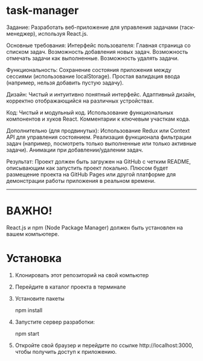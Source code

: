# task-manager
Задание: Разработать веб-приложение для управления задачами (таск-менеджер), используя React.js.

Основные требования:
Интерфейс пользователя:
Главная страница со списком задач.
Возможность добавления новых задач.
Возможность отмечать задачи как выполненные.
Возможность удалять задачи.

Функциональность:
Сохранение состояния приложения между сессиями (использование localStorage).
Простая валидация ввода (например, нельзя добавить пустую задачу).

Дизайн:
Чистый и интуитивно понятный интерфейс.
Адаптивный дизайн, корректно отображающийся на различных устройствах.

Код:
Чистый и модульный код.
Использование функциональных компонентов и хуков React.
Комментарии к ключевым участкам кода.

Дополнительно (для продвинутых):
Использование Redux или Context API для управления состоянием.
Реализация функционала фильтрации задач (например, посмотреть только выполненные или только активные задачи).
Анимации при добавлении/удалении задач.

Результат:
Проект должен быть загружен на GitHub с четким README, описывающим как запустить проект локально. Плюсом будет размещение проекта на GitHub Pages или другой платформе для демонстрации работы приложения в реальном времени.



<hr>
<h1>ВАЖНО!</h1>
React.js и npm (Node Package Manager) должен быть установлен на вашем компьютере.
<h1>Установка</h1>



1. Клонировать этот репозиторий на свой компьютер
3. Перейдите в каталог проекта в терминале
4. Установите пакеты

   npm install
4. Запустите сервер разработки:

   npm start
5. Откройте свой браузер и перейдите по ссылке http://localhost:3000, чтобы получить доступ к приложению.
